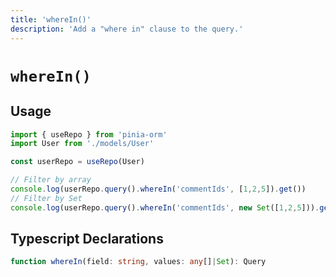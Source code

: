 ```yaml
---
title: 'whereIn()'
description: 'Add a "where in" clause to the query.'
---
```


# `whereIn()`

## Usage

````ts
import { useRepo } from 'pinia-orm'
import User from './models/User'

const userRepo = useRepo(User)

// Filter by array
console.log(userRepo.query().whereIn('commentIds', [1,2,5]).get())
// Filter by Set
console.log(userRepo.query().whereIn('commentIds', new Set([1,2,5])).get())

````

## Typescript Declarations

````ts
function whereIn(field: string, values: any[]|Set): Query
````
